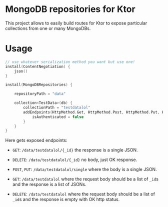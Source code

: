 # MongoDB repositories for Ktor

This project allows to easily build routes for Ktor to expose particular collections from one or many MongoDBs.

# Usage 

```kotlin
// use whatever serialization method you want but use one!
install(ContentNegotiation) {
    json()
}

install(MongoDBRepositories) {

    repositoryPath = "data"

    collection<TestData>(db) {
        collectionPath = "testdatalol"
        addEndpoints(HttpMethod.Get, HttpMethod.Post, HttpMethod.Put, HttpMethod.Delete) {
            isAuthenticated = false
        }
    }
}
```

Here gets exposed endpoints:
 - `GET`: `/data/testdatalol/{_id}` the response is a single JSON.
 - `DELETE`: `/data/testdatalol/{_id}` no body, just OK response.
 - `POST`, `PUT`: `/data/testdatalol/single` where the body is a single JSON.
 
 - `GET`: `/data/testdatalol` where the request body should be a list of `_id`s and the response is a list of JSONs.
 - `DELETE`: `/data/testdatalol` where the request body should be a list of `_id`s and the response is empty with OK http status.
 
